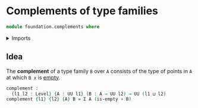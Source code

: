 # Complements of type families

```agda
module foundation.complements where
```

<details><summary>Imports</summary>

```agda
open import foundation.dependent-pair-types
open import foundation.universe-levels

open import foundation-core.empty-types
open import foundation-core.function-types
```

</details>

## Idea

The **complement** of a type family `B` over `A` consists of the type of points
in `A` at which `B x` is [empty](foundation-core.empty-types.md).

```agda
complement :
  {l1 l2 : Level} {A : UU l1} (B : A → UU l2) → UU (l1 ⊔ l2)
complement {l1} {l2} {A} B = Σ A (is-empty ∘ B)
```
